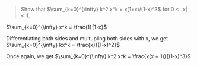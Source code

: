 > Show that $\sum_{k=0}^{\infty} k^2 x^k = x(1+x)/(1-x)^3$ for $0 < |x| < 1$.

$\sum_{k=0}^{\infty} x^k = \frac{1}{1-x}$

Differentiating both sides and multupling both sides with x, we get
$\sum_{k=0}^{\infty} kx^k = \frac{x}{(1-x)^2}$

Once again, we get
$\sum_{k=0}^{\infty} k^2 x^k = \frac{x(x + 1)}{(1-x)^3}$

